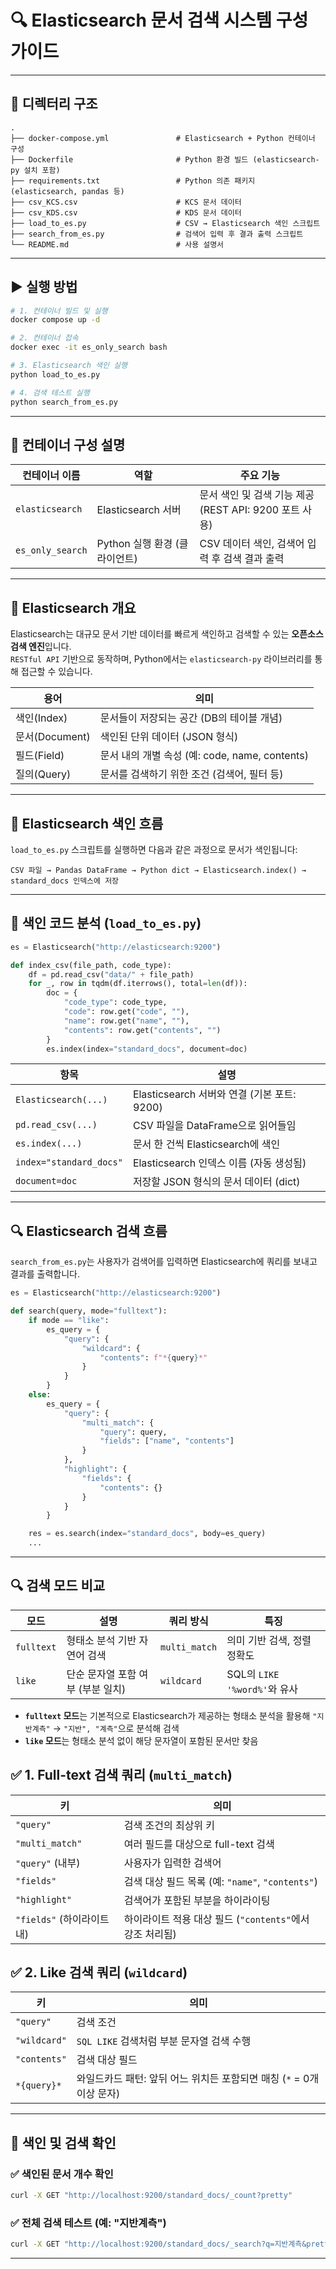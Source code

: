 # 🔍 Elasticsearch 문서 검색 시스템 구성 가이드

---

## 📁 디렉터리 구조

```
.
├── docker-compose.yml               # Elasticsearch + Python 컨테이너 구성
├── Dockerfile                       # Python 환경 빌드 (elasticsearch-py 설치 포함)
├── requirements.txt                 # Python 의존 패키지 (elasticsearch, pandas 등)
├── csv_KCS.csv                      # KCS 문서 데이터
├── csv_KDS.csv                      # KDS 문서 데이터
├── load_to_es.py                    # CSV → Elasticsearch 색인 스크립트
├── search_from_es.py                # 검색어 입력 후 결과 출력 스크립트
└── README.md                        # 사용 설명서
```

---

## ▶️ 실행 방법

```bash
# 1. 컨테이너 빌드 및 실행
docker compose up -d

# 2. 컨테이너 접속
docker exec -it es_only_search bash

# 3. Elasticsearch 색인 실행
python load_to_es.py

# 4. 검색 테스트 실행
python search_from_es.py
```

---

## 🧱 컨테이너 구성 설명

| 컨테이너 이름    | 역할                          | 주요 기능                                              |
| ---------------- | ----------------------------- | ------------------------------------------------------ |
| `elasticsearch`  | Elasticsearch 서버            | 문서 색인 및 검색 기능 제공 (REST API: 9200 포트 사용) |
| `es_only_search` | Python 실행 환경 (클라이언트) | CSV 데이터 색인, 검색어 입력 후 검색 결과 출력         |

---

## 🧠 Elasticsearch 개요

Elasticsearch는 대규모 문서 기반 데이터를 빠르게 색인하고 검색할 수 있는 **오픈소스 검색 엔진**입니다.  
`RESTful API` 기반으로 동작하며, Python에서는 `elasticsearch-py` 라이브러리를 통해 접근할 수 있습니다.

| 용어           | 의미                                           |
| -------------- | ---------------------------------------------- |
| 색인(Index)    | 문서들이 저장되는 공간 (DB의 테이블 개념)      |
| 문서(Document) | 색인된 단위 데이터 (JSON 형식)                 |
| 필드(Field)    | 문서 내의 개별 속성 (예: code, name, contents) |
| 질의(Query)    | 문서를 검색하기 위한 조건 (검색어, 필터 등)    |

---

## 📌 Elasticsearch 색인 흐름

`load_to_es.py` 스크립트를 실행하면 다음과 같은 과정으로 문서가 색인됩니다:

```
CSV 파일 → Pandas DataFrame → Python dict → Elasticsearch.index() → standard_docs 인덱스에 저장
```

---

## 📄 색인 코드 분석 (`load_to_es.py`)

```python
es = Elasticsearch("http://elasticsearch:9200")

def index_csv(file_path, code_type):
    df = pd.read_csv("data/" + file_path)
    for _, row in tqdm(df.iterrows(), total=len(df)):
        doc = {
            "code_type": code_type,
            "code": row.get("code", ""),
            "name": row.get("name", ""),
            "contents": row.get("contents", "")
        }
        es.index(index="standard_docs", document=doc)
```

| 항목                    | 설명                                        |
| ----------------------- | ------------------------------------------- |
| `Elasticsearch(...)`    | Elasticsearch 서버와 연결 (기본 포트: 9200) |
| `pd.read_csv(...)`      | CSV 파일을 DataFrame으로 읽어들임           |
| `es.index(...)`         | 문서 한 건씩 Elasticsearch에 색인           |
| `index="standard_docs"` | Elasticsearch 인덱스 이름 (자동 생성됨)     |
| `document=doc`          | 저장할 JSON 형식의 문서 데이터 (dict)       |

---

## 🔍 Elasticsearch 검색 흐름

`search_from_es.py`는 사용자가 검색어를 입력하면 Elasticsearch에 쿼리를 보내고 결과를 출력합니다.

```python
es = Elasticsearch("http://elasticsearch:9200")

def search(query, mode="fulltext"):
    if mode == "like":
        es_query = {
            "query": {
                "wildcard": {
                    "contents": f"*{query}*"
                }
            }
        }
    else:
        es_query = {
            "query": {
                "multi_match": {
                    "query": query,
                    "fields": ["name", "contents"]
                }
            },
            "highlight": {
                "fields": {
                    "contents": {}
                }
            }
        }

    res = es.search(index="standard_docs", body=es_query)
    ...
```

---

## 🔍 검색 모드 비교

| 모드       | 설명                              | 쿼리 방식     | 특징                         |
| ---------- | --------------------------------- | ------------- | ---------------------------- |
| `fulltext` | 형태소 분석 기반 자연어 검색      | `multi_match` | 의미 기반 검색, 정렬 정확도  |
| `like`     | 단순 문자열 포함 여부 (부분 일치) | `wildcard`    | SQL의 `LIKE '%word%'`와 유사 |

- **`fulltext` 모드**는 기본적으로 Elasticsearch가 제공하는 형태소 분석을 활용해 `"지반계측"` → `"지반", "계측"`으로 분석해 검색
- **`like` 모드**는 형태소 분석 없이 해당 문자열이 포함된 문서만 찾음

## ✅ 1. Full-text 검색 쿼리 (`multi_match`)

| 키                         | 의미                                                     |
| -------------------------- | -------------------------------------------------------- |
| `"query"`                  | 검색 조건의 최상위 키                                    |
| `"multi_match"`            | 여러 필드를 대상으로 full-text 검색                      |
| `"query"` (내부)           | 사용자가 입력한 검색어                                   |
| `"fields"`                 | 검색 대상 필드 목록 (예: `"name"`, `"contents"`)         |
| `"highlight"`              | 검색어가 포함된 부분을 하이라이팅                        |
| `"fields"` (하이라이트 내) | 하이라이트 적용 대상 필드 (`"contents"`에서 강조 처리됨) |

## ✅ 2. Like 검색 쿼리 (`wildcard`)

| 키           | 의미                                                                  |
| ------------ | --------------------------------------------------------------------- |
| `"query"`    | 검색 조건                                                             |
| `"wildcard"` | `SQL LIKE` 검색처럼 부분 문자열 검색 수행                             |
| `"contents"` | 검색 대상 필드                                                        |
| `*{query}*`  | 와일드카드 패턴: 앞뒤 어느 위치든 포함되면 매칭 (`*` = 0개 이상 문자) |

---

## 🧪 색인 및 검색 확인

### ✅ 색인된 문서 개수 확인

```bash
curl -X GET "http://localhost:9200/standard_docs/_count?pretty"
```

### ✅ 전체 검색 테스트 (예: "지반계측")

```bash
curl -X GET "http://localhost:9200/standard_docs/_search?q=지반계측&pretty"
```

---
